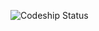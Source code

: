 ![Codeship Status](https://www.codeship.io/projects/08bf0f10-509a-0131-acdc-3e2a91414320/status?branch=master)